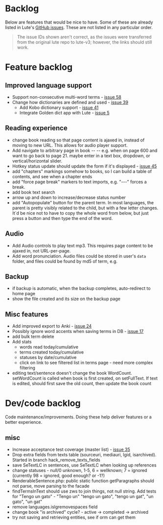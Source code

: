 # Backlog

Below are features that would be nice to have.  Some of these are already listed in Lute's [GitHub issues](https://github.com/jzohrab/lute-v3/issues).  These are not listed in any particular order.

> The issue IDs shown aren't correct, as the issues were transferred from the original lute repo to lute-v3; however, the links should still work.

# Feature backlog

## Improved language support

- Support non-consecutive multi-word terms - [issue 58](https://github.com/jzohrab/lute/issues/58)
- Change how dictionaries are defined and used - [issue 39](https://github.com/jzohrab/lute/issues/39)
  - Add Kobo dictionary support - [issue 41](https://github.com/jzohrab/lute/issues/41)
  - Integrate Golden dict app with Lute - [issue 5](https://github.com/jzohrab/lute/issues/5)

## Reading experience

- change book reading so that page content is ajaxed in, instead of moving to new URL.  This allows for audio player support.
- Add navigate to arbitrary page in book -- -- e.g. when on page 600 and want to go back to page 21.  maybe enter in a text box, dropdown, or vertical/horizontal slider.
- Hotkey status update should update the form if it's displayed - [issue 45](https://github.com/jzohrab/lute/issues/45)
- add "chapters" markings somehow to books, so I can build a table of contents, and see when a chapter ends
- add "force page break" markers to text imports, e.g. "---" forces a break.
- add book text search
- arrow up and down to increase/decrease status number
- add "Autopopulate" button for the parent term. In most languages, the parent is pretty visibly related to the child, but with a few letter changes. It´d be nice not to have to copy the whole word from below, but just press a button and then type the end of the word.

## Audio

- Add Audio controls to play text mp3.  This requires page content to be ajaxed in, not URL-per-page.
- Add word pronunciation.  Audio files could be stored in user's `data` folder, and files could be found by md5 of term, e.g.

## Backup

- if backup is automatic, when the backup completes, auto-redirect to home page
- show the file created and its size on the backup page

## Misc features

- Add improved export to Anki - [issue 24](https://github.com/jzohrab/lute/issues/24)
- Possibly ignore word accents when saving terms in DB - [issue 17](https://github.com/jzohrab/lute/issues/17)
- add bulk term delete
- Add stats
  - words read today/cumulative
  - terms created today/cumulative
  - statuses by date/cumulative
  - click on link to see filtered list in terms page - need more complex filtering
- editing text/sentence doesn't change the book WordCount.  setWordCount is called when book is first created, on setFullText.  If text is edited, should first save the old count, then update the book count


# Dev/code backlog

Code maintenance/improvements.  Doing these help deliver features or a better experience.

## misc

  - Increase acceptance test coverage (master list) - [issue 35](https://github.com/jzohrab/lute/issues/35)
  - Drop extra fields from texts table (sourceuri, mediauri, lgid, isarchived).  Started in branch hack_remove_texts_fields
  - save SeTextLC in sentences, use SeTextLC when looking up references
  - change statuses - null/0 unknown, 1-5, 6 = wellknown; 7 = ignored (currently 98 = ignored, good enough? or -1?)
  - RenderableSentence.php: public static function getParagraphs should not parse, move parsing to the facade
  - findTermsInText should use zws to join things, not null string.  Add tests for "Tengo un gato" - "Tengo un" "tengo un gato", "tengo un gat", "un gato", "un gat"
  - remove languages.islgremovespaces field
  - change book "is archived" cycle? - active -> completed -> archived
  - try not saving and retrieving entities, see if orm can get them
